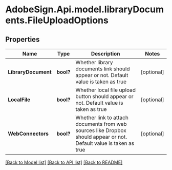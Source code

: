 # AdobeSign.Api.model.libraryDocuments.FileUploadOptions
## Properties

Name | Type | Description | Notes
------------ | ------------- | ------------- | -------------
**LibraryDocument** | **bool?** | Whether library documents link should appear or not. Default value is taken as true | [optional] 
**LocalFile** | **bool?** | Whether local file upload button should appear or not. Default value is taken as true | [optional] 
**WebConnectors** | **bool?** | Whether link to attach documents from web sources like Dropbox should appear or not. Default value is taken as true | [optional] 

[[Back to Model list]](../README.md#documentation-for-models) [[Back to API list]](../README.md#documentation-for-api-endpoints) [[Back to README]](../README.md)

